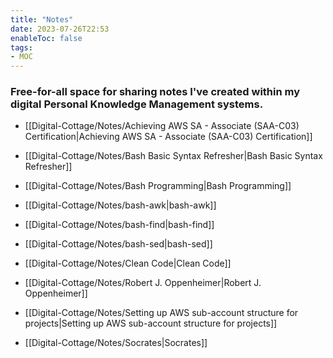 ```yaml
---
title: "Notes"
date: 2023-07-26T22:53
enableToc: false
tags:
- MOC
---
```

### Free-for-all space for sharing notes I've created within my digital Personal Knowledge Management systems.


- [[Digital-Cottage/Notes/Achieving AWS SA - Associate (SAA-C03) Certification|Achieving AWS SA - Associate (SAA-C03) Certification]]

- [[Digital-Cottage/Notes/Bash Basic Syntax Refresher|Bash Basic Syntax Refresher]]
- [[Digital-Cottage/Notes/Bash Programming|Bash Programming]]
- [[Digital-Cottage/Notes/bash-awk|bash-awk]]
- [[Digital-Cottage/Notes/bash-find|bash-find]]
- [[Digital-Cottage/Notes/bash-sed|bash-sed]]
- [[Digital-Cottage/Notes/Clean Code|Clean Code]]
- [[Digital-Cottage/Notes/Robert J. Oppenheimer|Robert J. Oppenheimer]]
- [[Digital-Cottage/Notes/Setting up AWS sub-account structure for projects|Setting up AWS sub-account structure for projects]]
- [[Digital-Cottage/Notes/Socrates|Socrates]]


